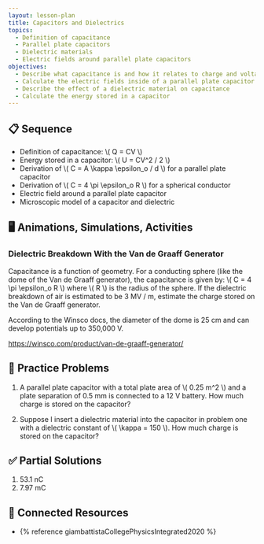 ```yaml
---
layout: lesson-plan
title: Capacitors and Dielectrics
topics:
  - Definition of capacitance
  - Parallel plate capacitors
  - Dielectric materials
  - Electric fields around parallel plate capacitors
objectives:
  - Describe what capacitance is and how it relates to charge and voltage
  - Calculate the electric fields inside of a parallel plate capacitor
  - Describe the effect of a dielectric material on capacitance
  - Calculate the energy stored in a capacitor
---
```


## 📋 Sequence

* Definition of capacitance: \\( Q = CV \\)
* Energy stored in a capacitor: \\( U = CV^2 / 2 \\)
* Derivation of \\( C = A \kappa \epsilon_o / d \\) for a parallel plate capacitor
* Derivation of \\( C = 4 \pi \epsilon_o R \\) for a spherical conductor
* Electric field around a parallel plate capacitor
* Microscopic model of a capacitor and dielectric

## 🖥️ Animations, Simulations, Activities

### Dielectric Breakdown With the Van de Graaff Generator

Capacitance is a function of geometry. For a conducting sphere (like the dome of the Van de Graaff generator), the capacitance is given by: \\( C = 4 \pi \epsilon_o R \\) where \\( R \\) is the radius of the sphere. If the dielectric breakdown of air is estimated to be 3 MV / m, estimate the charge stored on the Van de Graaff generator.

According to the Winsco docs, the diameter of the dome is 25 cm and can develop potentials up to 350,000 V.

<https://winsco.com/product/van-de-graaff-generator/>

## 📝 Practice Problems

1. A parallel plate capacitor with a total plate area of \\( 0.25 m^2 \\) and a plate separation of 0.5 mm is connected to a 12 V battery. How much charge is stored on the capacitor?

2. Suppose I insert a dielectric material into the capacitor in problem one with a dielectric constant of \\( \kappa = 150 \\). How much charge is stored on the capacitor?

## ✅ Partial Solutions

1. 53.1 nC
2. 7.97 mC

## 📘 Connected Resources

* {% reference giambattistaCollegePhysicsIntegrated2020 %}
